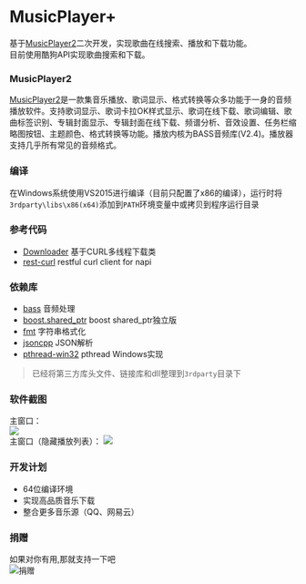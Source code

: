 # MusicPlayer+
基于[MusicPlayer2](https://github.com/zhongyang219/MusicPlayer2)二次开发，实现歌曲在线搜索、播放和下载功能。<br>
目前使用酷狗API实现歌曲搜索和下载。

### MusicPlayer2
[MusicPlayer2](https://github.com/zhongyang219/MusicPlayer2)是一款集音乐播放、歌词显示、格式转换等众多功能于一身的音频播放软件。支持歌词显示、歌词卡拉OK样式显示、歌词在线下载、歌词编辑、歌曲标签识别、专辑封面显示、专辑封面在线下载、频谱分析、音效设置、任务栏缩略图按钮、主题颜色、格式转换等功能。播放内核为BASS音频库(V2.4)。播放器支持几乎所有常见的音频格式。

### 编译
在Windows系统使用VS2015进行编译（目前只配置了x86的编译），运行时将`3rdparty\libs\x86(x64)`添加到`PATH`环境变量中或拷贝到程序运行目录

### 参考代码
- [Downloader](https://github.com/hivivo/Downloader) 基于CURL多线程下载类
- [rest-curl](https://github.com/shadow-node/rest-curl) restful curl client for napi

### 依赖库
- [bass](https://www.un4seen.com/) 音频处理
- [boost.shared_ptr](https://github.com/coldfix/boost.shared_ptr) boost shared_ptr独立版
- [fmt](https://github.com/fmtlib/fmt) 字符串格式化
- [jsoncpp](https://github.com/open-source-parsers/jsoncpp) JSON解析
- [pthread-win32](https://github.com/GerHobbelt/pthread-win32) pthread Windows实现
> 已经将第三方库头文件、链接库和dll整理到`3rdparty`目录下

### 软件截图
主窗口：<br>
![](https://github.com/devcxx/MusicPlayerPlus/blob/master/Screenshots/Main_window.png)<br>
主窗口（隐藏播放列表）：
![](https://github.com/devcxx/MusicPlayerPlus/blob/master/Screenshots/Main_window2.png)<br>

### 开发计划
- 64位编译环境
- 实现高品质音乐下载
- 整合更多音乐源（QQ、网易云）

### 捐赠
如果对你有用,那就支持一下吧<br>
![捐赠](https://github.com/devcxx/MusicPlayerPlus/blob/master/pay.png "支持一下")